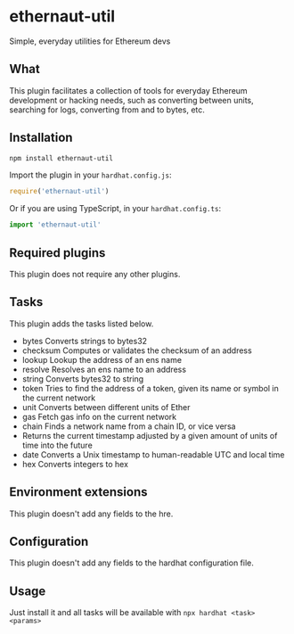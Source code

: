 # ethernaut-util

Simple, everyday utilities for Ethereum devs

## What

This plugin facilitates a collection of tools for everyday Ethereum development or hacking needs, such as converting between units, searching for logs, converting from and to bytes, etc.

## Installation

```bash
npm install ethernaut-util
```

Import the plugin in your `hardhat.config.js`:

```js
require('ethernaut-util')
```

Or if you are using TypeScript, in your `hardhat.config.ts`:

```ts
import 'ethernaut-util'
```

## Required plugins

This plugin does not require any other plugins.

## Tasks

This plugin adds the tasks listed below.

- bytes Converts strings to bytes32
- checksum Computes or validates the checksum of an address
- lookup Lookup the address of an ens name
- resolve Resolves an ens name to an address
- string Converts bytes32 to string
- token Tries to find the address of a token, given its name or symbol in the current network
- unit Converts between different units of Ether
- gas Fetch gas info on the current network
- chain Finds a network name from a chain ID, or vice versa
- Returns the current timestamp adjusted by a given amount of units of time into the future
- date Converts a Unix timestamp to human-readable UTC and local time
- hex Converts integers to hex

## Environment extensions

This plugin doesn't add any fields to the hre.

## Configuration

This plugin doesn't add any fields to the hardhat configuration file.

## Usage

Just install it and all tasks will be available with `npx hardhat <task> <params>`
